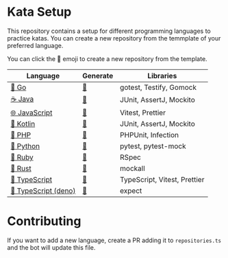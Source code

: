 # Kata Setup

<!-- This file is generated by src/generate.ts -->
<!-- Do not edit this file manually -->

This repository contains a setup for different programming languages to practice katas.
You can create a new repository from the temmplate of your preferred language.

You can click the 🚀 emoji to create a new repository from the template.

| Language | Generate | Libraries |
| --- | --- | --- |
| [🐹 Go](https://github.com/AgileCraftsmanshipCanarias/kata-setup-go) | [🚀](https://github.com/AgileCraftsmanshipCanarias/kata-setup-go/generate) | gotest, Testify, Gomock |
| [☕ Java](https://github.com/AgileCraftsmanshipCanarias/kata-setup-java) | [🚀](https://github.com/AgileCraftsmanshipCanarias/kata-setup-java/generate) | JUnit, AssertJ, Mockito |
| [🌐 JavaScript](https://github.com/AgileCraftsmanshipCanarias/kata-setup-javascript) | [🚀](https://github.com/AgileCraftsmanshipCanarias/kata-setup-javascript/generate) | Vitest, Prettier |
| [🧩 Kotlin](https://github.com/AgileCraftsmanshipCanarias/kata-setup-kotlin) | [🚀](https://github.com/AgileCraftsmanshipCanarias/kata-setup-kotlin/generate) | JUnit, AssertJ, Mockito |
| [🐘 PHP](https://github.com/AgileCraftsmanshipCanarias/kata-setup-php) | [🚀](https://github.com/AgileCraftsmanshipCanarias/kata-setup-php/generate) | PHPUnit, Infection |
| [🐍 Python](https://github.com/AgileCraftsmanshipCanarias/kata-setup-python) | [🚀](https://github.com/AgileCraftsmanshipCanarias/kata-setup-python/generate) | pytest, pytest-mock |
| [💎 Ruby](https://github.com/AgileCraftsmanshipCanarias/kata-setup-ruby) | [🚀](https://github.com/AgileCraftsmanshipCanarias/kata-setup-ruby/generate) | RSpec |
| [🦀 Rust](https://github.com/AgileCraftsmanshipCanarias/kata-setup-rust) | [🚀](https://github.com/AgileCraftsmanshipCanarias/kata-setup-rust/generate) | mockall |
| [💬 TypeScript](https://github.com/AgileCraftsmanshipCanarias/kata-setup-typescript) | [🚀](https://github.com/AgileCraftsmanshipCanarias/kata-setup-typescript/generate) | TypeScript, Vitest, Prettier |
| [🦕 TypeScript (deno)](https://github.com/AgileCraftsmanshipCanarias/kata-setup-typescript-deno) | [🚀](https://github.com/AgileCraftsmanshipCanarias/kata-setup-typescript-deno/generate) | expect |

# Contributing

If you want to add a new language, create a PR adding it to `repositories.ts` and the bot will update this file.


